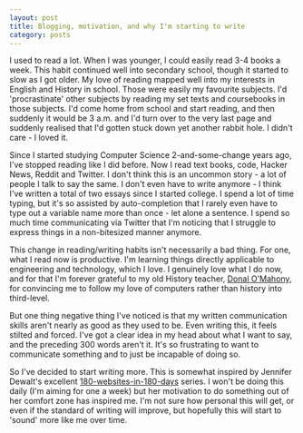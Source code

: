```yaml
---
layout: post
title: Blogging, motivation, and why I'm starting to write
category: posts
---
```



I used to read a lot. When I was younger, I could easily read 3-4 books a week. This habit continued well into secondary school, though it started to slow as I got older. My love of reading mapped well into my interests in English and History in school. Those were easily my favourite subjects. I'd 'procrastinate' other subjects by reading my set texts and coursebooks in those subjects. I'd come home from school and start reading, and then suddenly it would be 3 a.m. and I'd turn over to the very last page and suddenly realised that I'd gotten stuck down yet another rabbit hole. I didn't care - I loved it.

Since I started studying Computer Science 2-and-some-change years ago, I've stopped reading like I did before. Now I read text books, code, Hacker News, Reddit and Twitter. I don't think this is an uncommon story - a lot of people I talk to say the same. I don't even have to write anymore - I think I've written a total of two essays since I started college. I spend a lot of time typing, but it's so assisted by auto-completion that I rarely even have to type out a variable name more than once - let alone a sentence. I spend so much time communicating via Twitter that I'm noticing that I struggle to express things in a non-bitesized manner anymore. 

This change in reading/writing habits isn't necessarily a bad thing. For one, what I read now is productive. I'm learning things directly applicable to engineering and technology, which I love. I genuinely love what I do now, and for that I'm forever grateful to my old History teacher, [Donal O'Mahony](http://donalomahony.edublogs.org/), for convincing me to follow my love of computers rather than history into third-level. 

But one thing negative thing I've noticed is that my written communication skills aren't nearly as good as they used to be. Even writing this, it feels stilted and forced. I've got a clear idea in my head about what I want to say, and the preceding 300 words aren't it. It's so frustrating to want to communicate something and to just be incapable of doing so. 

So I've decided to start writing more. This is somewhat inspired by Jennifer Dewalt's excellent [180-websites-in-180-days](http://jenniferdewalt.com/) series. I won't be doing this daily (I'm aiming for one a week) but her motivation to do something out of her comfort zone has inspired me. I'm not sure how personal this will get, or even if the standard of writing will improve, but hopefully this will start to 'sound' more like me over time.  